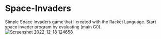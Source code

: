 # Space-Invaders
Simple Space Invaders game that I created with the Racket Language. Start space invader program by evaluating (main G0).
![Screenshot 2022-12-18 124658](https://user-images.githubusercontent.com/54552169/208311832-a3fa8bfd-9ae7-4973-87c9-25757a020196.png)
